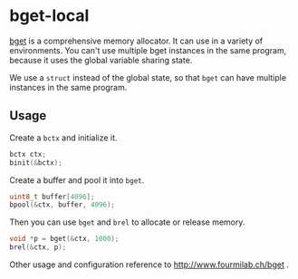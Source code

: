 # bget-local

[bget](http://www.fourmilab.ch/bget/) is a comprehensive memory allocator. It can use in a variety of environments. You can't use multiple bget instances in the same program, because it uses the global variable sharing state.

We use a `struct` instead of the global state, so that `bget` can have multiple instances in the same program.

## Usage

Create a `bctx` and initialize it.

```c
bctx ctx;
binit(&bctx);
```

Create a buffer and pool it into `bget`.

```c
uint8_t buffer[4096];
bpool(&ctx, buffer, 4096);
```

Then you can use `bget` and `brel` to allocate or release memory.

```c
void *p = bget(&ctx, 1000);
brel(&ctx, p);
```

Other usage and configuration reference to http://www.fourmilab.ch/bget .

